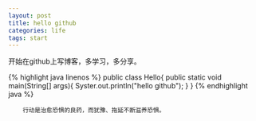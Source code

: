 ```yaml
---
layout: post
title: hello github
categories: life
tags: start 
---
```

开始在github上写博客，多学习，多分享。

{% highlight java linenos %}
public class Hello{
	public static void main(String[] args){
		Syster.out.println("hello github");
	}
}
{% endhighlight java %}

		行动是治愈恐惧的良药，而犹豫、拖延不断滋养恐惧。